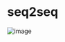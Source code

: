 # seq2seq



![image](https://github.com/liAoI/RNN-pytorch--/blob/master/images_result/2019-09-07%2009-17-24seq2seq.png)
